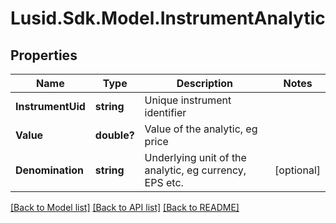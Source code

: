 # Lusid.Sdk.Model.InstrumentAnalytic
## Properties

Name | Type | Description | Notes
------------ | ------------- | ------------- | -------------
**InstrumentUid** | **string** | Unique instrument identifier | 
**Value** | **double?** | Value of the analytic, eg price | 
**Denomination** | **string** | Underlying unit of the analytic, eg currency, EPS etc. | [optional] 

[[Back to Model list]](../README.md#documentation-for-models) [[Back to API list]](../README.md#documentation-for-api-endpoints) [[Back to README]](../README.md)

